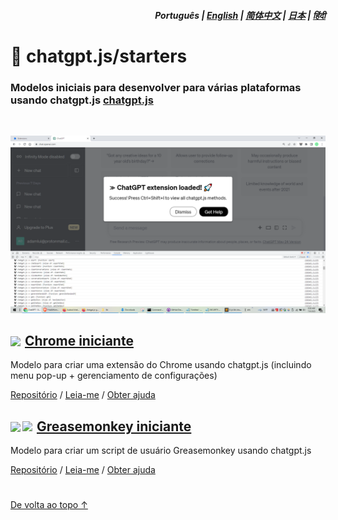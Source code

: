 <div align="right">
<h5>Português | <a href="../..#readme">English</a> | <a href="../zh-cn#readme">简体中文</a> | <a href="../ja#readme">日本</a> | <a href="../hi#readme">हिंदी</a></h5>
</div>

# 🚀 chatgpt.js/starters

### Modelos iniciais para desenvolver para várias plataformas usando chatgpt.js <a href="https://github.com/kudoai/chatgpt.js">chatgpt.js</a>

<br>

![](../../chrome/media/images/screenshots/extension-loaded.png)

<h2><a href="../../chrome"><img style="margin: 0 2px -1px 0" height=18 src="https://www.google.com/chrome/static/images/favicons/apple-icon-60x60.png"></a> <a href="../../chrome">Chrome iniciante</a></h3>

Modelo para criar uma extensão do Chrome usando chatgpt.js (incluindo menu pop-up + gerenciamento de configurações)

[Repositório](https://github.com/kudoai/chatgpt.js-chrome-starter) / [Leia-me](../../chrome/docs/pt#readme) / [Obter ajuda](https://github.com/kudoai/chatgpt.js-chrome-starter/issues)

<h2><a href="../../greasemonkey"><img style="margin: 0 2px -0.065rem 0" height=19 src="https://i.imgur.com/SATGr8j.png"><img style="margin: 0 2px -0.035rem 1px" height=19.5 src="https://i.imgur.com/wcCg3al.png"></a> <a href="../../greasemonkey">Greasemonkey iniciante</a></h3>

Modelo para criar um script de usuário Greasemonkey usando chatgpt.js

[Repositório](https://github.com/kudoai/chatgpt.js-greasemonkey-starter) / [Leia-me](../../greasemonkey#readme) / [Obter ajuda](https://github.com/kudoai/chatgpt.js-greasemonkey-starter/issues)

#

[De volta ao topo ↑](#)
